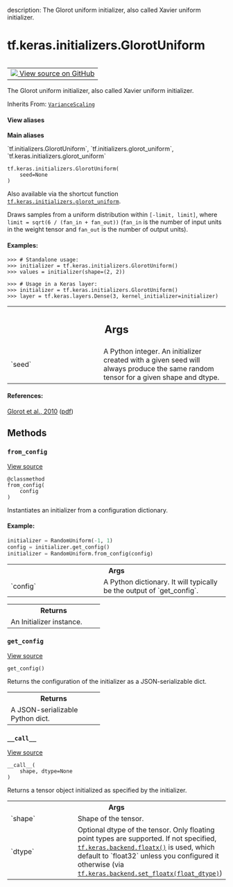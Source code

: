description: The Glorot uniform initializer, also called Xavier uniform initializer.

<div itemscope itemtype="http://developers.google.com/ReferenceObject">
<meta itemprop="name" content="tf.keras.initializers.GlorotUniform" />
<meta itemprop="path" content="Stable" />
<meta itemprop="property" content="__call__"/>
<meta itemprop="property" content="__init__"/>
<meta itemprop="property" content="from_config"/>
<meta itemprop="property" content="get_config"/>
</div>

# tf.keras.initializers.GlorotUniform

<!-- Insert buttons and diff -->

<table class="tfo-notebook-buttons tfo-api nocontent" align="left">
<td>
  <a target="_blank" href="https://github.com/tensorflow/tensorflow/blob/r2.3/tensorflow/python/keras/initializers/initializers_v2.py#L492-L529">
    <img src="https://www.tensorflow.org/images/GitHub-Mark-32px.png" />
    View source on GitHub
  </a>
</td>
</table>



The Glorot uniform initializer, also called Xavier uniform initializer.

Inherits From: [`VarianceScaling`](../../../tf/keras/initializers/VarianceScaling.md)

<section class="expandable">
  <h4 class="showalways">View aliases</h4>
  <p>
<b>Main aliases</b>
<p>`tf.initializers.GlorotUniform`, `tf.initializers.glorot_uniform`, `tf.keras.initializers.glorot_uniform`</p>
</p>
</section>

<pre class="devsite-click-to-copy prettyprint lang-py tfo-signature-link">
<code>tf.keras.initializers.GlorotUniform(
    seed=None
)
</code></pre>



<!-- Placeholder for "Used in" -->

Also available via the shortcut function
<a href="../../../tf/keras/initializers/GlorotUniform.md"><code>tf.keras.initializers.glorot_uniform</code></a>.

Draws samples from a uniform distribution within `[-limit, limit]`, where
`limit = sqrt(6 / (fan_in + fan_out))` (`fan_in` is the number of input units
in the weight tensor and `fan_out` is the number of output units).

#### Examples:



```
>>> # Standalone usage:
>>> initializer = tf.keras.initializers.GlorotUniform()
>>> values = initializer(shape=(2, 2))
```

```
>>> # Usage in a Keras layer:
>>> initializer = tf.keras.initializers.GlorotUniform()
>>> layer = tf.keras.layers.Dense(3, kernel_initializer=initializer)
```

<!-- Tabular view -->
 <table class="responsive fixed orange">
<colgroup><col width="214px"><col></colgroup>
<tr><th colspan="2"><h2 class="add-link">Args</h2></th></tr>

<tr>
<td>
`seed`
</td>
<td>
A Python integer. An initializer created with a given seed will
always produce the same random tensor for a given shape and dtype.
</td>
</tr>
</table>



#### References:

[Glorot et al., 2010](http://proceedings.mlr.press/v9/glorot10a.html)
([pdf](http://jmlr.org/proceedings/papers/v9/glorot10a/glorot10a.pdf))


## Methods

<h3 id="from_config"><code>from_config</code></h3>

<a target="_blank" href="https://github.com/tensorflow/tensorflow/blob/r2.3/tensorflow/python/ops/init_ops_v2.py#L70-L90">View source</a>

<pre class="devsite-click-to-copy prettyprint lang-py tfo-signature-link">
<code>@classmethod</code>
<code>from_config(
    config
)
</code></pre>

Instantiates an initializer from a configuration dictionary.


#### Example:



```python
initializer = RandomUniform(-1, 1)
config = initializer.get_config()
initializer = RandomUniform.from_config(config)
```

<!-- Tabular view -->
 <table class="responsive fixed orange">
<colgroup><col width="214px"><col></colgroup>
<tr><th colspan="2">Args</th></tr>

<tr>
<td>
`config`
</td>
<td>
A Python dictionary.
It will typically be the output of `get_config`.
</td>
</tr>
</table>



<!-- Tabular view -->
 <table class="responsive fixed orange">
<colgroup><col width="214px"><col></colgroup>
<tr><th colspan="2">Returns</th></tr>
<tr class="alt">
<td colspan="2">
An Initializer instance.
</td>
</tr>

</table>



<h3 id="get_config"><code>get_config</code></h3>

<a target="_blank" href="https://github.com/tensorflow/tensorflow/blob/r2.3/tensorflow/python/keras/initializers/initializers_v2.py#L528-L529">View source</a>

<pre class="devsite-click-to-copy prettyprint lang-py tfo-signature-link">
<code>get_config()
</code></pre>

Returns the configuration of the initializer as a JSON-serializable dict.


<!-- Tabular view -->
 <table class="responsive fixed orange">
<colgroup><col width="214px"><col></colgroup>
<tr><th colspan="2">Returns</th></tr>
<tr class="alt">
<td colspan="2">
A JSON-serializable Python dict.
</td>
</tr>

</table>



<h3 id="__call__"><code>__call__</code></h3>

<a target="_blank" href="https://github.com/tensorflow/tensorflow/blob/r2.3/tensorflow/python/keras/initializers/initializers_v2.py#L387-L397">View source</a>

<pre class="devsite-click-to-copy prettyprint lang-py tfo-signature-link">
<code>__call__(
    shape, dtype=None
)
</code></pre>

Returns a tensor object initialized as specified by the initializer.


<!-- Tabular view -->
 <table class="responsive fixed orange">
<colgroup><col width="214px"><col></colgroup>
<tr><th colspan="2">Args</th></tr>

<tr>
<td>
`shape`
</td>
<td>
Shape of the tensor.
</td>
</tr><tr>
<td>
`dtype`
</td>
<td>
Optional dtype of the tensor. Only floating point types are
supported. If not specified, <a href="../../../tf/keras/backend/floatx.md"><code>tf.keras.backend.floatx()</code></a> is used,
which default to `float32` unless you configured it otherwise
(via <a href="../../../tf/keras/backend/set_floatx.md"><code>tf.keras.backend.set_floatx(float_dtype)</code></a>)
</td>
</tr>
</table>





